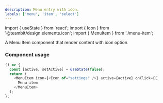 ```yaml
---
description: Menu entry with icon.
labels: ['menu', 'item', 'select']
---
```


import { useState } from 'react';
import { Icon } from '@teambit/design.elements.icon';
import { MenuItem } from './menu-item';

A Menu Item component that render content with icon option.

### Component usage

```js live
() => {
  const [active, setActive] = useState(false);
  return (
    <MenuItem icon={<Icon of="settings" />} active={active} onClick={() => setActive(!active)}>
      Menu item
    </MenuItem>
  );
};
```
